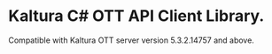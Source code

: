 # Kaltura C# OTT API Client Library.
Compatible with Kaltura OTT server version 5.3.2.14757 and above.
